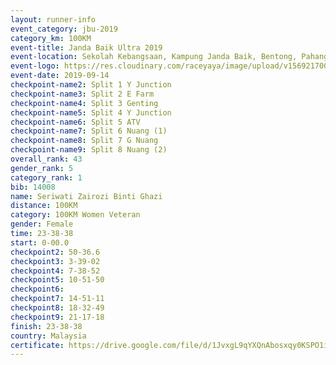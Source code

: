 ```yaml
---
layout: runner-info 
event_category: jbu-2019 
category_km: 100KM 
event-title: Janda Baik Ultra 2019  
event-location: Sekolah Kebangsaan, Kampung Janda Baik, Bentong, Pahang, Malaysia 
event-logo: https://res.cloudinary.com/raceyaya/image/upload/v1569217009/logo/janda-baik_vch1pc.jpg 
event-date: 2019-09-14 
checkpoint-name2: Split 1 Y Junction 
checkpoint-name3: Split 2 E Farm 
checkpoint-name4: Split 3 Genting 
checkpoint-name5: Split 4 Y Junction 
checkpoint-name6: Split 5 ATV 
checkpoint-name7: Split 6 Nuang (1) 
checkpoint-name8: Split 7 G Nuang 
checkpoint-name9: Split 8 Nuang (2) 
overall_rank: 43
gender_rank: 5
category_rank: 1
bib: 14008
name: Seriwati Zairozi Binti Ghazi
distance: 100KM
category: 100KM Women Veteran
gender: Female
time: 23-38-38
start: 0-00.0
checkpoint2: 50-36.6
checkpoint3: 3-39-02
checkpoint4: 7-38-52
checkpoint5: 10-51-50
checkpoint6: 
checkpoint7: 14-51-11
checkpoint8: 18-32-49
checkpoint9: 21-17-18
finish: 23-38-38
country: Malaysia
certificate: https://drive.google.com/file/d/1JvxgL9qYXQnAbosxqy0KSPO1isbgAz6H/view?usp=sharing
---
```

